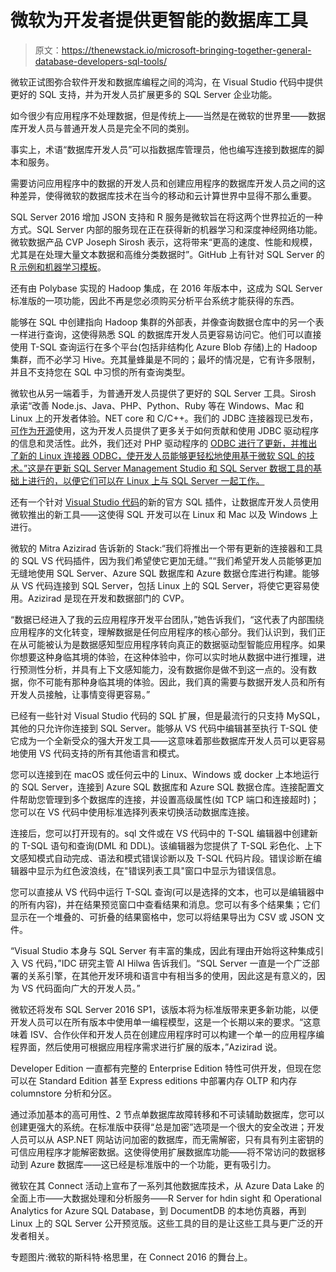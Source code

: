 # 微软为开发者提供更智能的数据库工具

> 原文：<https://thenewstack.io/microsoft-bringing-together-general-database-developers-sql-tools/>

微软正试图弥合软件开发和数据库编程之间的鸿沟，在 Visual Studio 代码中提供更好的 SQL 支持，并为开发人员扩展更多的 SQL Server 企业功能。

如今很少有应用程序不处理数据，但是传统上——当然是在微软的世界里——数据库开发人员与普通开发人员是完全不同的类别。

事实上，术语“数据库开发人员”可以指数据库管理员，他也编写连接到数据库的脚本和服务。

需要访问应用程序中的数据的开发人员和创建应用程序的数据库开发人员之间的这种差异，使得微软的数据库技术在当今的移动和云计算世界中显得不那么重要。

SQL Server 2016 增加 JSON 支持和 R 服务是微软旨在将这两个世界拉近的一种方式。SQL Server 内部的服务现在正在获得新的机器学习和深度神经网络功能。微软数据产品 CVP Joseph Sirosh 表示，这将带来“更高的速度、性能和规模，尤其是在处理大量文本数据和高维分类数据时”。GitHub 上有针对 SQL Server 的 [R 示例和机器学习模板](https://github.com/Microsoft/SQL-Server-R-Services-Samples)。

还有由 Polybase 实现的 Hadoop 集成，在 2016 年版本中，这成为 SQL Server 标准版的一项功能，因此不再是您必须购买分析平台系统才能获得的东西。

能够在 SQL 中创建指向 Hadoop 集群的外部表，并像查询数据仓库中的另一个表一样进行查询，这使得熟悉 SQL 的数据库开发人员更容易访问它。他们可以直接使用 T-SQL 查询运行在多个平台(包括非结构化 Azure Blob 存储)上的 Hadoop 集群，而不必学习 Hive。充其量蜂巢是不同的；最坏的情况是，它有许多限制，并且不支持您在 SQL 中习惯的所有查询类型。

微软也从另一端着手，为普通开发人员提供了更好的 SQL Server 工具。Sirosh 承诺“改善 Node.js、Java、PHP、Python、Ruby 等在 Windows、Mac 和 Linux 上的开发者体验。NET core 和 C/C++。我们的 JDBC 连接器现已发布，[可作为开源](https://github.com/Microsoft/mssql-jdbc)使用，这为开发人员提供了更多关于如何贡献和使用 JDBC 驱动程序的信息和灵活性。此外，我们还对 PHP 驱动程序的 [ODBC 进行了更新，并推出了新的 Linux 连接器 ODBC，使开发人员能够更轻松地使用基于微软 SQL 的技术。”这是在更新 SQL Server Management Studio 和 SQL Server 数据工具的基础上进行的，以便它们可以在 Linux 上与 SQL Server 一起工作。](https://github.com/Microsoft/msphpsql)

还有一个针对 [Visual Studio 代码](https://github.com/Microsoft/msphpsql)的新的官方 SQL 插件，让数据库开发人员使用微软推出的新工具——这使得 SQL 开发可以在 Linux 和 Mac 以及 Windows 上进行。

微软的 Mitra Azizirad 告诉新的 Stack:“我们将推出一个带有更新的连接器和工具的 SQL VS 代码插件，因为我们希望使它更加无缝。”“我们希望开发人员能够更加无缝地使用 SQL Server、Azure SQL 数据库和 Azure 数据仓库进行构建。能够从 VS 代码连接到 SQL Server，包括 Linux 上的 SQL Server，将使它更容易使用。Azizirad 是现在开发和数据部门的 CVP。

“数据已经进入了我的云应用程序开发平台团队，”她告诉我们，“这代表了内部围绕应用程序的文化转变，理解数据是任何应用程序的核心部分。我们认识到，我们正在从可能被认为是数据感知型应用程序转向真正的数据驱动型智能应用程序。如果你想要这种身临其境的体验，在这种体验中，你可以实时地从数据中进行推理，进行预测性分析，并具有上下文感知能力，没有数据你是做不到这一点的。没有数据，你不可能有那种身临其境的体验。因此，我们真的需要与数据开发人员和所有开发人员接触，让事情变得更容易。”

已经有一些针对 Visual Studio 代码的 SQL 扩展，但是最流行的只支持 MySQL，其他的只允许你连接到 SQL Server。能够从 VS 代码中编辑甚至执行 T-SQL 使它成为一个全新受众的强大开发工具——这意味着那些数据库开发人员可以更容易地使用 VS 代码支持的所有其他语言和模式。

您可以连接到在 macOS 或任何云中的 Linux、Windows 或 docker 上本地运行的 SQL Server，连接到 Azure SQL 数据库和 Azure SQL 数据仓库。连接配置文件帮助您管理到多个数据库的连接，并设置高级属性(如 TCP 端口和连接超时)；您可以在 VS 代码中使用标准选择列表来切换活动数据库连接。

连接后，您可以打开现有的。sql 文件或在 VS 代码中的 T-SQL 编辑器中创建新的 T-SQL 语句和查询(DML 和 DDL)。该编辑器为您提供了 T-SQL 彩色化、上下文感知模式自动完成、语法和模式错误诊断以及 T-SQL 代码片段。错误诊断在编辑器中显示为红色波浪线，在"错误列表工具"窗口中显示为错误信息。

您可以直接从 VS 代码中运行 T-SQL 查询(可以是选择的文本，也可以是编辑器中的所有内容)，并在结果预览窗口中查看结果和消息。您可以有多个结果集；它们显示在一个堆叠的、可折叠的结果窗格中，您可以将结果导出为 CSV 或 JSON 文件。

“Visual Studio 本身与 SQL Server 有丰富的集成，因此有理由开始将这种集成引入 VS 代码，”IDC 研究主管 Al Hilwa 告诉我们。“SQL Server 一直是一个广泛部署的关系引擎，在其他开发环境和语言中有相当多的使用，因此这是有意义的，因为 VS 代码面向广大的开发人员。”

微软还将发布 SQL Server 2016 SP1，该版本将为标准版带来更多新功能，以便开发人员可以在所有版本中使用单一编程模型，这是一个长期以来的要求。“这意味着 ISV、合作伙伴和开发人员在创建应用程序时可以构建一个单一的应用程序编程界面，然后使用可根据应用程序需求进行扩展的版本，”Azizirad 说。

Developer Edition 一直都有完整的 Enterprise Edition 特性可供开发，但现在您可以在 Standard Edition 甚至 Express editions 中部署内存 OLTP 和内存 columnstore 分析和分区。

通过添加基本的高可用性、2 节点单数据库故障转移和不可读辅助数据库，您可以创建更强大的系统。在标准版中获得“总是加密”选项是一个很大的安全改进；开发人员可以从 ASP.NET 网站访问加密的数据库，而无需解密，只有具有列主密钥的可信应用程序才能解密数据。这使得使用扩展数据库功能——将不常访问的数据移动到 Azure 数据库——这已经是标准版中的一个功能，更有吸引力。

微软在其 Connect 活动上宣布了一系列其他数据库技术，从 Azure Data Lake 的全面上市——大数据处理和分析服务——R Server for hdin sight 和 Operational Analytics for Azure SQL Database，到 DocumentDB 的本地仿真器，再到 Linux 上的 SQL Server 公开预览版。这些工具的目的是让这些工具与更广泛的开发者相关。

专题图片:微软的斯科特·格思里，在 Connect 2016 的舞台上。

<svg xmlns:xlink="http://www.w3.org/1999/xlink" viewBox="0 0 68 31" version="1.1"><title>Group</title> <desc>Created with Sketch.</desc></svg>